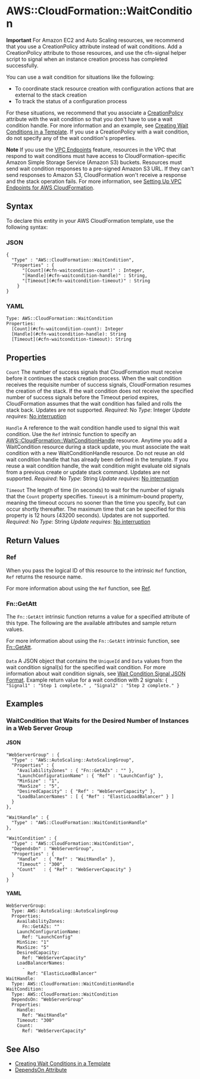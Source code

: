# AWS::CloudFormation::WaitCondition<a name="aws-properties-waitcondition"></a>

**Important**
For Amazon EC2 and Auto Scaling resources, we recommend that you use a CreationPolicy attribute instead of wait conditions\. Add a CreationPolicy attribute to those resources, and use the cfn\-signal helper script to signal when an instance creation process has completed successfully\.

You can use a wait condition for situations like the following:
+ To coordinate stack resource creation with configuration actions that are external to the stack creation
+ To track the status of a configuration process

For these situations, we recommend that you associate a [CreationPolicy](https://docs.aws.amazon.com/AWSCloudFormation/latest/UserGuide/aws-attribute-creationpolicy.html) attribute with the wait condition so that you don't have to use a wait condition handle\. For more information and an example, see [Creating Wait Conditions in a Template](https://docs.aws.amazon.com/AWSCloudFormation/latest/UserGuide/using-cfn-waitcondition.html)\. If you use a CreationPolicy with a wait condition, do not specify any of the wait condition's properties\.

**Note**
If you use the [VPC Endpoints](https://docs.aws.amazon.com/vpc/latest/userguide/vpc-endpoints.html) feature, resources in the VPC that respond to wait conditions must have access to CloudFormation\-specific Amazon Simple Storage Service \(Amazon S3\) buckets\. Resources must send wait condition responses to a pre\-signed Amazon S3 URL\. If they can't send responses to Amazon S3, CloudFormation won't receive a response and the stack operation fails\. For more information, see [Setting Up VPC Endpoints for AWS CloudFormation](https://docs.aws.amazon.com/AWSCloudFormation/latest/UserGuide/cfn-vpce-bucketnames.html)\.

## Syntax<a name="aws-properties-waitcondition-syntax"></a>

To declare this entity in your AWS CloudFormation template, use the following syntax:

### JSON<a name="aws-properties-waitcondition-syntax.json"></a>

```
{
  "Type" : "AWS::CloudFormation::WaitCondition",
  "Properties" : {
      "[Count](#cfn-waitcondition-count)" : Integer,
      "[Handle](#cfn-waitcondition-handle)" : String,
      "[Timeout](#cfn-waitcondition-timeout)" : String
    }
}
```

### YAML<a name="aws-properties-waitcondition-syntax.yaml"></a>

```
Type: AWS::CloudFormation::WaitCondition
Properties:
  [Count](#cfn-waitcondition-count): Integer
  [Handle](#cfn-waitcondition-handle): String
  [Timeout](#cfn-waitcondition-timeout): String
```

## Properties<a name="aws-properties-waitcondition-properties"></a>

`Count`  <a name="cfn-waitcondition-count"></a>
The number of success signals that CloudFormation must receive before it continues the stack creation process\. When the wait condition receives the requisite number of success signals, CloudFormation resumes the creation of the stack\. If the wait condition does not receive the specified number of success signals before the Timeout period expires, CloudFormation assumes that the wait condition has failed and rolls the stack back\.
Updates are not supported\.
*Required*: No
*Type*: Integer
*Update requires*: [No interruption](https://docs.aws.amazon.com/AWSCloudFormation/latest/UserGuide/using-cfn-updating-stacks-update-behaviors.html#update-no-interrupt)

`Handle`  <a name="cfn-waitcondition-handle"></a>
A reference to the wait condition handle used to signal this wait condition\. Use the `Ref` intrinsic function to specify an [AWS::CloudFormation::WaitConditionHandle](https://docs.aws.amazon.com/AWSCloudFormation/latest/UserGuide/aws-properties-waitconditionhandle.html) resource\.
Anytime you add a WaitCondition resource during a stack update, you must associate the wait condition with a new WaitConditionHandle resource\. Do not reuse an old wait condition handle that has already been defined in the template\. If you reuse a wait condition handle, the wait condition might evaluate old signals from a previous create or update stack command\.
Updates are not supported\.
*Required*: No
*Type*: String
*Update requires*: [No interruption](https://docs.aws.amazon.com/AWSCloudFormation/latest/UserGuide/using-cfn-updating-stacks-update-behaviors.html#update-no-interrupt)

`Timeout`  <a name="cfn-waitcondition-timeout"></a>
The length of time \(in seconds\) to wait for the number of signals that the `Count` property specifies\. `Timeout` is a minimum\-bound property, meaning the timeout occurs no sooner than the time you specify, but can occur shortly thereafter\. The maximum time that can be specified for this property is 12 hours \(43200 seconds\)\.
Updates are not supported\.
*Required*: No
*Type*: String
*Update requires*: [No interruption](https://docs.aws.amazon.com/AWSCloudFormation/latest/UserGuide/using-cfn-updating-stacks-update-behaviors.html#update-no-interrupt)

## Return Values<a name="aws-properties-waitcondition-return-values"></a>

### Ref<a name="aws-properties-waitcondition-return-values-ref"></a>

 When you pass the logical ID of this resource to the intrinsic `Ref` function, `Ref` returns the resource name\.

For more information about using the `Ref` function, see [Ref](https://docs.aws.amazon.com/AWSCloudFormation/latest/UserGuide/intrinsic-function-reference-ref.html)\.

### Fn::GetAtt<a name="aws-properties-waitcondition-return-values-fn--getatt"></a>

The `Fn::GetAtt` intrinsic function returns a value for a specified attribute of this type\. The following are the available attributes and sample return values\.

For more information about using the `Fn::GetAtt` intrinsic function, see [Fn::GetAtt](https://docs.aws.amazon.com/AWSCloudFormation/latest/UserGuide/intrinsic-function-reference-getatt.html)\.

#### <a name="aws-properties-waitcondition-return-values-fn--getatt-fn--getatt"></a>

`Data`  <a name="Data-fn::getatt"></a>
A JSON object that contains the `UniqueId` and `Data` values from the wait condition signal\(s\) for the specified wait condition\. For more information about wait condition signals, see [Wait Condition Signal JSON Format](https://docs.aws.amazon.com/AWSCloudFormation/latest/UserGuide/using-cfn-waitcondition.html#using-cfn-waitcondition-signaljson)\.
Example return value for a wait condition with 2 signals:
 `{ "Signal1" : "Step 1 complete." , "Signal2" : "Step 2 complete." }`

## Examples<a name="aws-properties-waitcondition--examples"></a>

### WaitCondition that Waits for the Desired Number of Instances in a Web Server Group<a name="aws-properties-waitcondition--examples--WaitCondition_that_Waits_for_the_Desired_Number_of_Instances_in_a_Web_Server_Group"></a>

#### JSON<a name="aws-properties-waitcondition--examples--WaitCondition_that_Waits_for_the_Desired_Number_of_Instances_in_a_Web_Server_Group--json"></a>

```
"WebServerGroup" : {
  "Type" : "AWS::AutoScaling::AutoScalingGroup",
  "Properties" : {
    "AvailabilityZones" : { "Fn::GetAZs" : "" },
    "LaunchConfigurationName" : { "Ref" : "LaunchConfig" },
    "MinSize" : "1",
    "MaxSize" : "5",
    "DesiredCapacity" : { "Ref" : "WebServerCapacity" },
    "LoadBalancerNames" : [ { "Ref" : "ElasticLoadBalancer" } ]
  }
},

"WaitHandle" : {
  "Type" : "AWS::CloudFormation::WaitConditionHandle"
},

"WaitCondition" : {
  "Type" : "AWS::CloudFormation::WaitCondition",
  "DependsOn" : "WebServerGroup",
  "Properties" : {
    "Handle"  : { "Ref" : "WaitHandle" },
    "Timeout" : "300",
    "Count"   : { "Ref" : "WebServerCapacity" }
  }
}
```

#### YAML<a name="aws-properties-waitcondition--examples--WaitCondition_that_Waits_for_the_Desired_Number_of_Instances_in_a_Web_Server_Group--yaml"></a>

```
WebServerGroup:
  Type: AWS::AutoScaling::AutoScalingGroup
  Properties:
    AvailabilityZones:
      Fn::GetAZs: ""
    LaunchConfigurationName:
      Ref: "LaunchConfig"
    MinSize: "1"
    MaxSize: "5"
    DesiredCapacity:
      Ref: "WebServerCapacity"
    LoadBalancerNames:
      -
        Ref: "ElasticLoadBalancer"
WaitHandle:
  Type: AWS::CloudFormation::WaitConditionHandle
WaitCondition:
  Type: AWS::CloudFormation::WaitCondition
  DependsOn: "WebServerGroup"
  Properties:
    Handle:
      Ref: "WaitHandle"
    Timeout: "300"
    Count:
      Ref: "WebServerCapacity"
```

## See Also<a name="aws-properties-waitcondition--seealso"></a>
+  [Creating Wait Conditions in a Template](https://docs.aws.amazon.com/AWSCloudFormation/latest/UserGuide/using-cfn-waitcondition.html)
+  [DependsOn Attribute](https://docs.aws.amazon.com/AWSCloudFormation/latest/UserGuide/aws-attribute-dependson.html)

